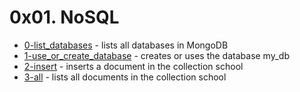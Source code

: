 # 0x01. NoSQL
- [0-list_databases](0-list_databases) - lists all databases in MongoDB
- [1-use_or_create_database](1-use_or_create_database) - creates or uses the database my_db
- [2-insert](2-insert) - inserts a document in the collection school
- [3-all](3-all) - lists all documents in the collection school